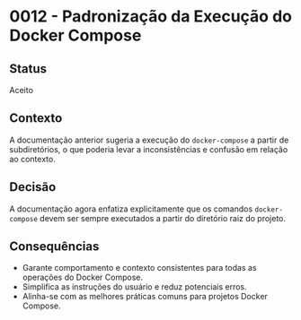 # 0012 - Padronização da Execução do Docker Compose

## Status
Aceito

## Contexto
A documentação anterior sugeria a execução do `docker-compose` a partir de subdiretórios, o que poderia levar a inconsistências e confusão em relação ao contexto.

## Decisão
A documentação agora enfatiza explicitamente que os comandos `docker-compose` devem ser sempre executados a partir do diretório raiz do projeto.

## Consequências
- Garante comportamento e contexto consistentes para todas as operações do Docker Compose.
- Simplifica as instruções do usuário e reduz potenciais erros.
- Alinha-se com as melhores práticas comuns para projetos Docker Compose.
